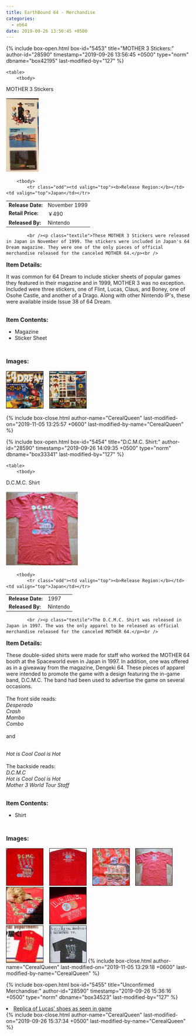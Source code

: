 ```yaml
---
title: EarthBound 64 - Merchandise
categories:
  - eb64
date: 2019-09-26 13:56:45 +0500
---
```

{% include box-open.html box-id="5453" title="MOTHER 3 Stickers:" author-id="28590" timestamp="2019-09-26 13:56:45 +0500" type="norm" dbname="box42195" last-modified-by="127" %}
<div class="gameinfo">

	<table>
		<tbody>            
<tr><th colspan="2">MOTHER 3 Stickers<br /><br /><a href="64sticker_mother.jpg" class="fancybox" title="MOTHER 3 Stickers"><img src="64sticker_mother.jpg" height="200" class="border" id="main_image" title="MOTHER 3 Stickers" alt="MOTHER 3 Stickers" /></a></th></tr></tbody></table>
<table>

		<tbody>
            <tr class="odd"><td valign="top"><b>Release Region:</b></td><td valign="top">Japan</td></tr>
<tr class="even"><td valign="top"><b>Release Date:</b></td><td valign="top">November 1999</td></tr>
<tr class="even"><td valign="top"><b>Retail Price:</b></td><td valign="top">￥490</td></tr>
<tr class="odd"><td valign="top"><b>Released By:</b></td><td valign="top">Nintendo</td></tr>
	</tbody></table>
</div>






      

         	<br /><p class="textile">These MOTHER 3 Stickers were released in Japan in November of 1999. The stickers were included in Japan's 64 Dream magazine. They were one of the only pieces of official merchandise released for the canceled MOTHER 64.</p><br />

<font size="3" ><b>Item Details:</b></font>
	<p class="textile">It was common for 64 Dream to include sticker sheets of popular games they featured in their magazine and in 1999, MOTHER 3 was no exception. Included were three stickers, one of Flint, Lucas, Claus, and Boney, one of Osohe Castle, and another of a Drago. Along with other Nintendo IP's, these were available inside Issue 38 of 64 Dream.</p>
<br />
<font size="3" ><b>Item Contents:</b></font>
<ul>
<li>Magazine</li>
<li>Sticker Sheet</li>
</ul>
<br />


<font size="3" ><b>Images:</b></font><br /><br />
<a rel="lightbox[1]" href="64dream.jpg" class="thumbnail"><img src="64dream_t.jpg" HEIGHT="100" border="1"  /></a>&nbsp;&nbsp;&nbsp;
<a rel="lightbox[1]" href="64stickersheet.jpg" class="thumbnail"><img src="64stickersheet_t.jpg"  HEIGHT="100" border="1"  /></a>

     
{% include box-close.html author-name="CerealQueen" last-modified-on="2019-11-05 13:25:57 +0600" last-modified-by-name="CerealQueen" %}

{% include box-open.html box-id="5454" title="D.C.M.C. Shirt:" author-id="28590" timestamp="2019-09-26 14:09:35 +0500" type="norm" dbname="box33341" last-modified-by="127" %}
<div class="gameinfo">

	<table>
		<tbody>            
<tr><th colspan="2">D.C.M.C. Shirt<br /><br /><a href="DCMC_Shirt_1.jpg" class="fancybox" title="D.C.M.C. Shirt"><img src="DCMC_Shirt_1.jpg" height="200" class="border" id="main_image" title="D.C.M.C. Shirt" alt="D.C.M.C. Shirt" /></a></th></tr></tbody></table>
<table>

		<tbody>
            <tr class="odd"><td valign="top"><b>Release Region:</b></td><td valign="top">Japan</td></tr>
<tr class="even"><td valign="top"><b>Release Date:</b></td><td valign="top">1997</td></tr>
<tr class="odd"><td valign="top"><b>Released By:</b></td><td valign="top">Nintendo</td></tr>
	</tbody></table>
</div>
  




      

         	<br /><p class="textile">The D.C.M.C. Shirt was released in Japan in 1997. The was the only apparel to be released as official merchandise released for the canceled MOTHER 64.</p><br />

<font size="3" ><b>Item Details:</b></font>
	<p class="textile">These double-sided shirts were made for staff who worked the MOTHER 64 booth at the Spaceworld even in Japan in 1997. In addition, one was offered as in a giveaway from the magazine, Dengeki 64. These pieces of apparel were intended to promote the game with a design featuring the in-game band, D.C.M.C. The band had been used to advertise the game on several occasions. 
<br /><br />
The front side reads: <br />
<i>Desperado<br />
Crash<br />
Mambo<br />
Combo</i><br /><br />and<br /><br />

<i>Hot is Cool Cool is Hot</i>
<br /><br />
The backside reads:<br />
<i>D.C.M.C<br />
Hot is Cool Cool is Hot<br />
Mother 3 World Tour Staff</i></p>
<br />
<font size="3" ><b>Item Contents:</b></font>
<ul>
<li>Shirt</li>
</ul>
<br />


<font size="3" ><b>Images:</b></font><br /><br />
<a rel="lightbox[2]" href="DCMC_Shirt_2.jpg" class="thumbnail"><img src="DCMC_Shirt_2_t.jpg" HEIGHT="100" border="1"  /></a>&nbsp;&nbsp;&nbsp;
<a rel="lightbox[2]" href="DCMC_Shirt_3.jpg" class="thumbnail"><img src="DCMC_Shirt_3_t.jpg"  HEIGHT="100" border="1"  /></a>&nbsp;&nbsp;&nbsp;
<a rel="lightbox[2]" href="DCMC_Shirt_4.jpg" class="thumbnail"><img src="DCMC_Shirt_4_t.jpg"  HEIGHT="100" border="1"  /></a>&nbsp;&nbsp;&nbsp;
<a rel="lightbox[2]" href="DCMC_Shirt_5.jpg" class="thumbnail"><img src="DCMC_Shirt_5_t.jpg"  HEIGHT="100" border="1"  /></a>&nbsp;&nbsp;&nbsp;
<a rel="lightbox[2]" href="DCMC_Shirt_6.jpg" class="thumbnail"><img src="DCMC_Shirt_6_t.jpg"  HEIGHT="100" border="1"  /></a>&nbsp;&nbsp;&nbsp;
<a rel="lightbox[2]" href="DCMC_Shirt_7.jpg" class="thumbnail"><img src="DCMC_Shirt_7_t.jpg"  HEIGHT="100" border="1"  /></a><br />
<a rel="lightbox[2]" href="DCMC_Shirt_8.jpg" class="thumbnail"><img src="DCMC_Shirt_8_t.jpg"  HEIGHT="100" border="1"  /></a>&nbsp;&nbsp;&nbsp;
<a rel="lightbox[2]" href="DCMC_Shirt_9.jpg" class="thumbnail"><img src="DCMC_Shirt_9_t.jpg"  HEIGHT="100" border="1"  /></a>
{% include box-close.html author-name="CerealQueen" last-modified-on="2019-11-05 13:29:18 +0600" last-modified-by-name="CerealQueen" %}

{% include box-open.html box-id="5455" title="Unconfirmed Merchandise:" author-id="28590" timestamp="2019-09-26 15:36:16 +0500" type="norm" dbname="box34523" last-modified-by="127" %}
<li><a href="https://starmen.net/eb64/publications/Dengeki_Nintendo_64_Issue_19_December_1997_PG94.png" >Replica of Lucas' shoes as seen in game</a></li>
{% include box-close.html author-name="CerealQueen" last-modified-on="2019-09-26 15:37:34 +0500" last-modified-by-name="CerealQueen" %}

